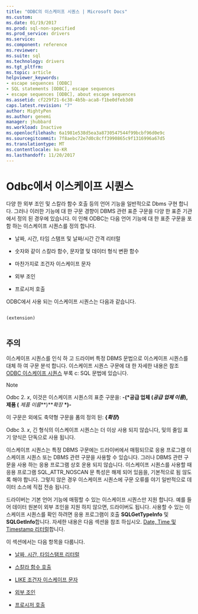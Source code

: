 ```yaml
---
title: "ODBC의 이스케이프 시퀀스 | Microsoft Docs"
ms.custom: 
ms.date: 01/19/2017
ms.prod: sql-non-specified
ms.prod_service: drivers
ms.service: 
ms.component: reference
ms.reviewer: 
ms.suite: sql
ms.technology: drivers
ms.tgt_pltfrm: 
ms.topic: article
helpviewer_keywords:
- escape sequences [ODBC]
- SQL statements [ODBC], escape sequences
- escape sequences [ODBC], about escape sequences
ms.assetid: cf229f21-6c38-4b5b-aca8-f1be0dfeb3d0
caps.latest.revision: "7"
author: MightyPen
ms.author: genemi
manager: jhubbard
ms.workload: Inactive
ms.openlocfilehash: 6a1981e538d5ea3a8730547544f99bcbf96d0e9c
ms.sourcegitcommit: 7f8aebc72e7d0c8cff3990865c9f1316996a67d5
ms.translationtype: MT
ms.contentlocale: ko-KR
ms.lasthandoff: 11/20/2017
---
```

# <a name="escape-sequences-in-odbc"></a>Odbc에서 이스케이프 시퀀스
다양 한 외부 조인 및 스칼라 함수 호출 등의 언어 기능을 일반적으로 Dbms 구현 합니다. 그러나 이러한 기능에 대 한 구문 경향이 DBMS 관련 표준 구문을 다양 한 표준 기관에서 정의 된 경우에 있습니다. 이 인해 ODBC는 다음 언어 기능에 대 한 표준 구문을 포함 하는 이스케이프 시퀀스를 정의 합니다.  
  
-   날짜, 시간, 타임 스탬프 및 날짜/시간 간격 리터럴  
  
-   숫자와 같이 스칼라 함수, 문자열 및 데이터 형식 변환 함수  
  
-   마찬가지로 조건자 이스케이프 문자  
  
-   외부 조인  
  
-   프로시저 호출  
  
 ODBC에서 사용 되는 이스케이프 시퀀스는 다음과 같습니다.  
  
```  
  
(extension)  
  
```  
  
## <a name="remarks"></a>주의  
 이스케이프 시퀀스를 인식 하 고 드라이버 특정 DBMS 문법으로 이스케이프 시퀀스를 대체 하 여 구문 분석 합니다. 이스케이프 시퀀스 구문에 대 한 자세한 내용은 참조 [ODBC 이스케이프 시퀀스](../../../odbc/reference/appendixes/odbc-escape-sequences.md) 부록 c: SQL 문법에 있습니다.  
  
> [!NOTE]  
>  Odbc 2. *x*, 이것은 이스케이프 시퀀스의 표준 구문을: **-(\*공급 업체 (***공급 업체 이름***), 제품 (** *제품 이름***)***확장*  **\*)-**  
>   
>  이 구문은 외에도 축약형 구문을 폼의 정의 된: **{***확장***}**  
>   
>  Odbc 3. *x*, 긴 형식의 이스케이프 시퀀스는 더 이상 사용 되지 않습니다, 및의 줄임 표기 양식은 단독으로 사용 됩니다.  
  
 이스케이프 시퀀스는 특정 DBMS 구문에는 드라이버에서 매핑되므로 응용 프로그램 이스케이프 시퀀스 또는 DBMS 관련 구문을 사용할 수 있습니다. 그러나 DBMS 관련 구문을 사용 하는 응용 프로그램 상호 운용 되지 않습니다. 이스케이프 시퀀스를 사용할 때 응용 프로그램 SQL_ATTR_NOSCAN 문 특성은 해제 되어 있음을, 기본적으로 됨 않도록 해야 합니다. 그렇지 않은 경우 이스케이프 시퀀스에 구문 오류를 야기 일반적으로 데이터 소스에 직접 전송 됩니다.  
  
 드라이버는 기본 언어 기능에 매핑할 수 있는 이스케이프 시퀀스만 지원 합니다. 예를 들어 데이터 원본이 외부 조인을 지원 하지 않으면, 드라이버도 됩니다. 사용할 수 있는 이스케이프 시퀀스를 확인 하려면 응용 프로그램이 호출 **SQLGetTypeInfo** 및 **SQLGetInfo**합니다. 자세한 내용은 다음 섹션을 참조 하십시오. [Date, Time 및 Timestamp 리터럴](../../../odbc/reference/develop-app/date-time-and-timestamp-literals.md)합니다.  
  
 이 섹션에서는 다음 항목을 다룹니다.  
  
-   [날짜, 시간, 타임스탬프 리터럴](../../../odbc/reference/develop-app/date-time-and-timestamp-literals.md)  
  
-   [스칼라 함수 호출](../../../odbc/reference/develop-app/scalar-function-calls.md)  
  
-   [LIKE 조건자 이스케이프 문자](../../../odbc/reference/develop-app/like-predicate-escape-character.md)  
  
-   [외부 조인](../../../odbc/reference/develop-app/outer-joins.md)  
  
-   [프로시저 호출](../../../odbc/reference/develop-app/procedure-calls.md)
